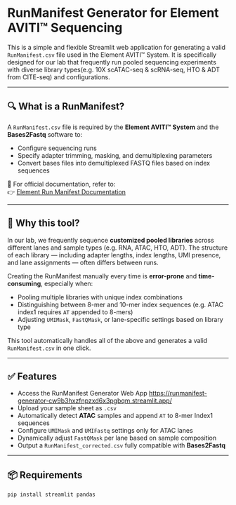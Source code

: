 # RunManifest Generator for Element AVITI™ Sequencing

This is a simple and flexible Streamlit web application for generating a valid `RunManifest.csv` file used in the Element AVITI™ System. It is specifically designed for our lab that frequently run pooled sequencing experiments with diverse library types(e.g. 10X scATAC-seq & scRNA-seq, HTO & ADT from CITE-seq)  and configurations.

---

## 🔍 What is a RunManifest?

A `RunManifest.csv` file is required by the **Element AVITI™ System** and the **Bases2Fastq** software to:

- Configure sequencing runs
- Specify adapter trimming, masking, and demultiplexing parameters
- Convert bases files into demultiplexed FASTQ files based on index sequences

📘 For official documentation, refer to:  
👉 [Element Run Manifest Documentation](https://docs.elembio.io/docs/run-manifest/)

---

## 🚨 Why this tool?

In our lab, we frequently sequence **customized pooled libraries** across different lanes and sample types (e.g. RNA, ATAC, HTO, ADT). The structure of each library — including adapter lengths, index lengths, UMI presence, and lane assignments — often differs between runs.

Creating the RunManifest manually every time is **error-prone** and **time-consuming**, especially when:

- Pooling multiple libraries with unique index combinations
- Distinguishing between 8-mer and 10-mer index sequences (e.g. ATAC index1 requires `AT` appended to 8-mers)
- Adjusting `UMIMask`, `FastQMask`, or lane-specific settings based on library type

This tool automatically handles all of the above and generates a valid `RunManifest.csv` in one click.

---

## ✅ Features

- Access the RunManifest Generator Web App https://runmanifest-generator-cw9b3hxzfnpzxd6x3pgbqm.streamlit.app/
- Upload your sample sheet as `.csv`
- Automatically detect **ATAC** samples and append `AT` to 8-mer Index1 sequences
- Configure `UMIMask` and `UMIFastq` settings only for ATAC lanes
- Dynamically adjust `FastQMask` per lane based on sample composition
- Output a `RunManifest_corrected.csv` fully compatible with **Bases2Fastq**

---

## 📦 Requirements

```bash
pip install streamlit pandas
